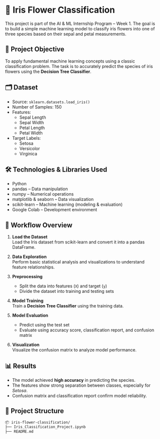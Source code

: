 # 🌸 Iris Flower Classification 

This project is part of the AI & ML Internship Program – Week 1. The goal is to build a simple machine learning model to classify iris flowers into one of three species based on their sepal and petal measurements.

## 📌 Project Objective

To apply fundamental machine learning concepts using a classic classification problem. The task is to accurately predict the species of iris flowers using the **Decision Tree Classifier**.

## 🗂️ Dataset

- Source: `sklearn.datasets.load_iris()`  
- Number of Samples: 150  
- Features:
  - Sepal Length
  - Sepal Width
  - Petal Length
  - Petal Width  
- Target Labels:
  - Setosa
  - Versicolor
  - Virginica

## 🛠️ Technologies & Libraries Used

- Python
- pandas – Data manipulation
- numpy – Numerical operations
- matplotlib & seaborn – Data visualization
- scikit-learn – Machine learning (modeling & evaluation)
- Google Colab – Development environment

## 🔁 Workflow Overview

1. **Load the Dataset**  
   Load the Iris dataset from scikit-learn and convert it into a pandas DataFrame.

2. **Data Exploration**  
   Perform basic statistical analysis and visualizations to understand feature relationships.

3. **Preprocessing**  
   - Split the data into features (`X`) and target (`y`)  
   - Divide the dataset into training and testing sets

4. **Model Training**  
   Train a **Decision Tree Classifier** using the training data.

5. **Model Evaluation**  
   - Predict using the test set  
   - Evaluate using accuracy score, classification report, and confusion matrix

6. **Visualization**  
   Visualize the confusion matrix to analyze model performance.

## 📊 Results

- The model achieved **high accuracy** in predicting the species.
- The features show strong separation between classes, especially for *Setosa*.
- Confusion matrix and classification report confirm model reliability.

## 📁 Project Structure

```bash
📦 iris-flower-classification/
├── Iris_Classification_Project.ipynb
├── README.md
